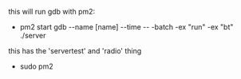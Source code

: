 this will run gdb with pm2:

* pm2 start gdb --name [name] --time -- -batch -ex "run" -ex "bt" ./server

this has the 'servertest' and 'radio' thing

* sudo pm2
